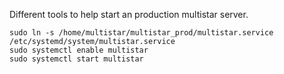 Different tools to help start an production multistar server.

```
sudo ln -s /home/multistar/multistar_prod/multistar.service /etc/systemd/system/multistar.service
sudo systemctl enable multistar
sudo systemctl start multistar
```
